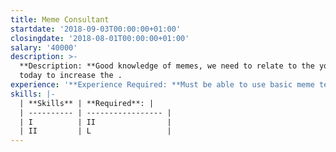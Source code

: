 ```yaml
---
title: Meme Consultant
startdate: '2018-09-03T00:00:00+01:00'
closingdate: '2018-08-01T00:00:00+01:00'
salary: '40000'
description: >-
  **Description: **Good knowledge of memes, we need to relate to the youth of
  today to increase the .
experience: '**Experience Required: **Must be able to use basic meme templates.'
skills: |-
  | **Skills** | **Required**: |
  | ---------- | ----------------- |
  | I          | II                |
  | II         | L                 |
---
```


